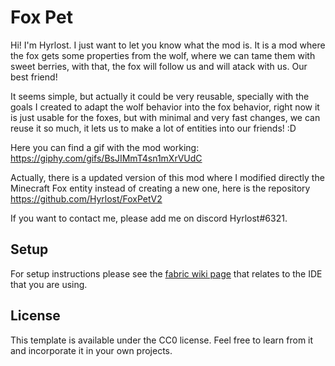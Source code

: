 # Fox Pet

Hi! I'm Hyrlost. I just want to let you know what the mod is.
It is a mod where the fox gets some properties from the wolf, where we can tame them with sweet berries, with that, the fox will follow us and will atack with us. Our best friend!

It seems simple, but actually it could be very reusable, specially with the goals I created to adapt the wolf behavior into the fox behavior, right now it is just usable for the foxes, but with minimal and very fast changes, we can reuse it so much, it lets us to make a lot of entities into our friends! :D

Here you can find a gif with the mod working: https://giphy.com/gifs/BsJIMmT4sn1mXrVUdC

Actually, there is a updated version of this mod where I modified directly the Minecraft Fox entity instead of creating a new one, here is the repository https://github.com/Hyrlost/FoxPetV2

If you want to contact me, please add me on discord Hyrlost#6321.


## Setup

For setup instructions please see the [fabric wiki page](https://fabricmc.net/wiki/tutorial:setup) that relates to the IDE that you are using.

## License

This template is available under the CC0 license. Feel free to learn from it and incorporate it in your own projects.

